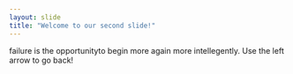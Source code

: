 ```yaml
---
layout: slide
title: "Welcome to our second slide!"
---
```

failure is the opportunityto begin more again more intellegently.
Use the left arrow to go back!
